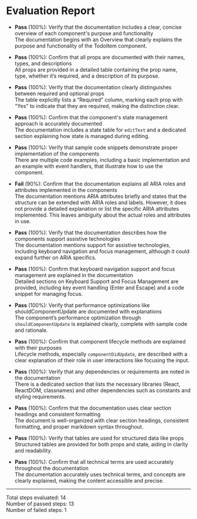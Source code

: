 # Evaluation Report

- **Pass** (100%): Verify that the documentation includes a clear, concise overview of each component's purpose and functionality  
  The documentation begins with an Overview that clearly explains the purpose and functionality of the TodoItem component.

- **Pass** (100%): Confirm that all props are documented with their names, types, and descriptions  
  All props are provided in a detailed table containing the prop name, type, whether it’s required, and a description of its purpose.

- **Pass** (100%): Verify that the documentation clearly distinguishes between required and optional props  
  The table explicitly lists a “Required” column, marking each prop with "Yes" to indicate that they are required, making the distinction clear.

- **Pass** (100%): Confirm that the component's state management approach is accurately documented  
  The documentation includes a state table for `editText` and a dedicated section explaining how state is managed during editing.

- **Pass** (100%): Verify that sample code snippets demonstrate proper implementation of the components  
  There are multiple code examples, including a basic implementation and an example with event handlers, that illustrate how to use the component.

- **Fail** (90%): Confirm that the documentation explains all ARIA roles and attributes implemented in the components  
  The documentation mentions ARIA attributes briefly and states that the structure can be extended with ARIA roles and labels. However, it does not provide a detailed explanation or list the specific ARIA attributes implemented. This leaves ambiguity about the actual roles and attributes in use.

- **Pass** (100%): Verify that the documentation describes how the components support assistive technologies  
  The documentation mentions support for assistive technologies, including keyboard navigation and focus management, although it could expand further on ARIA specifics.

- **Pass** (100%): Confirm that keyboard navigation support and focus management are explained in the documentation  
  Detailed sections on Keyboard Support and Focus Management are provided, including key event handling (Enter and Escape) and a code snippet for managing focus.

- **Pass** (100%): Verify that performance optimizations like shouldComponentUpdate are documented with explanations  
  The component’s performance optimization through `shouldComponentUpdate` is explained clearly, complete with sample code and rationale.

- **Pass** (100%): Confirm that component lifecycle methods are explained with their purposes  
  Lifecycle methods, especially `componentDidUpdate`, are described with a clear explanation of their role in user interactions like focusing the input.

- **Pass** (100%): Verify that any dependencies or requirements are noted in the documentation  
  There is a dedicated section that lists the necessary libraries (React, ReactDOM, classnames) and other dependencies such as constants and styling requirements.

- **Pass** (100%): Confirm that the documentation uses clear section headings and consistent formatting  
  The document is well-organized with clear section headings, consistent formatting, and proper markdown syntax throughout.

- **Pass** (100%): Verify that tables are used for structured data like props  
  Structured tables are provided for both props and state, aiding in clarity and readability.

- **Pass** (100%): Confirm that all technical terms are used accurately throughout the documentation  
  The documentation accurately uses technical terms, and concepts are clearly explained, making the content accessible and precise.

---

Total steps evaluated: 14  
Number of passed steps: 13  
Number of failed steps: 1